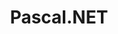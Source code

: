 ---
name: Pascal.NET Compiler & IDE
description: "A pascal compiler that can translate pascal into .NET."
title: Pascal.NET
category: project
layout: post

buttons:
  - title: "Source Code"
    url: https://github.com/chrisevans9629/Compilers
---